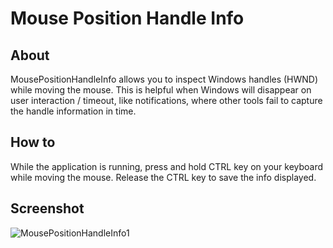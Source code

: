 # Mouse Position Handle Info

## About

MousePositionHandleInfo allows you to inspect Windows handles (HWND) while moving the mouse. This is helpful when Windows will disappear on user interaction / timeout, like notifications, where other tools fail to capture the handle information in time.

## How to

While the application is running, press and hold CTRL key on your keyboard while moving the mouse. Release the CTRL key to save the info displayed.

## Screenshot

![MousePositionHandleInfo1](https://user-images.githubusercontent.com/49561427/156413968-ede9bcad-c847-4c71-98fd-c0e0d788e084.jpg)
